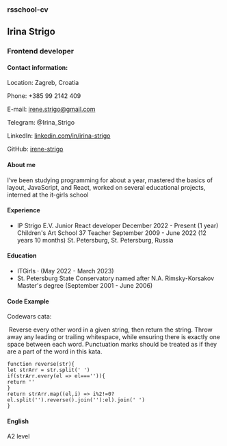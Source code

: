 ### rsschool-cv

## Irina Strigo

### Frontend developer

#### Contact information:

Location: Zagreb, Croatia

Phone: +385 99 2142 409

E-mail: [irene.strigo@gmail.com](mailto:irene.strigo@gmail.com)

Telegram: @Irina\_Strigo

LinkedIn: [linkedin.com/in/irina-strigo](https://www.linkedin.com/in/irina-strigo/)

GitHub: [irene-strigo](https://github.com/irene-strigo/)

#### **About me**

I’ve been studying programming for about a year, mastered the basics of layout, JavaScript, and React, worked on several educational projects, interned at the it-girls school

#### **Experience**

*   IP Strigo E.V. Junior React developer December 2022 - Present (1 year)  
    Children's Art School 37 Teacher September 2009 - June 2022 (12 years 10 months) St. Petersburg, St. Petersburg, Russia

#### **Education**

*   ITGirls · (May 2022 - March 2023)  
*   St. Petersburg State Conservatory named after N.A. Rimsky-Korsakov Master's degree (September 2001 - June 2006)

#### **Code Example**

Codewars cata:

 Reverse every other word in a given string, then return the string. Throw away any leading or trailing whitespace, while ensuring there is exactly one space between each word. Punctuation marks should be treated as if they are a part of the word in this kata.

```plaintext
function reverse(str){
let strArr = str.split(' ')
if(strArr.every(el => el==='')){
return ''
}
return strArr.map((el,i) => i%2!=0?el.split('').reverse().join(''):el).join(' ')
}
```
#### **English**
A2 level